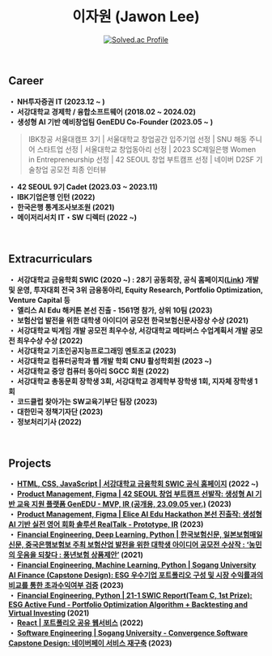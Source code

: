 <h1 align="center">이자원 (Jawon Lee)</h1>
<!--
<div align="center">
  
 <h3 align="center">🛠 Tech Stack 🛠</h3>
 <p align="center">
  <img src="https://img.shields.io/badge/Python-3766AB?style=flat-square&logo=Python&logoColor=white"/></a>&nbsp 
  <img src="https://img.shields.io/badge/Java-007396?style=flat-square&logo=Java&logoColor=white"/></a>&nbsp 
  <img src="https://img.shields.io/badge/C-A8B9CC?style=flat-square&logo=C&logoColor=white"/></a>&nbsp 
  <img src="https://img.shields.io/badge/HTML5-E34F26?style=flat-square&logo=html5&logoColor=white"/></a>&nbsp 
  <img src="https://img.shields.io/badge/CSS3-1572B6?style=flat-square&logo=css3&logoColor=white"/></a>&nbsp 
  <img src="https://img.shields.io/badge/JavaScript-F7DF1E?style=flat-square&logo=javascript&logoColor=black"/></a>&nbsp 
  <br>
  <img src="https://img.shields.io/badge/Bootstrap-7952B3?style=flat-square&logo=bootstrap&logoColor=white"/></a>&nbsp 
  <img src="https://img.shields.io/badge/Django-092E20?style=flat-square&logo=Django&logoColor=white"/></a>&nbsp 
  <img src="https://img.shields.io/badge/Flutter-02569B?style=flat-square&logo=flutter&logoColor=white"/></a>&nbsp 
  <img src="https://img.shields.io/badge/Linux-FCC624?style=flat-square&logo=linux&logoColor=black"/></a>&nbsp 
<img src="https://img.shields.io/badge/GitHub-181717?style=flat-square&logo=GitHub&logoColor=white"/></a>&nbsp 
<img src="https://img.shields.io/badge/Google Colab-F9AB00?style=flat-square&logo=Google Colab&logoColor=white"/></a>&nbsp 



</p>
 
</div>
-->

<div align="center">

<!--  [![Solved.ac Profile](http://mazassumnida.wtf/api/v2/generate_badge?boj=pfcvma)](https://solved.ac/pfcvma/) -->
  [![Solved.ac Profile](http://mazassumnida.wtf/api/mini/generate_badge?boj=pfcvma)](https://solved.ac/pfcvma/)
<!--  [![Anurag's GitHub stats](https://github-readme-stats.vercel.app/api?username=pfcvma)](https://github.com/anuraghazra/github-readme-stats) -->

</div>
<br>
<div>
  <h2>Career</h2>
 <p>
 <b>・  NH투자증권 IT (2023.12 ~ )</b><br>
 <b>・  서강대학교 경제학 / 융합소프트웨어 (2018.02 ~ 2024.02)</b><br>
 <b>・  생성형 AI 기반 예비창업팀 GenEDU Co-Founder (2023.05 ~ )</b><br>
   
> IBK창공 서울대캠프 3기 | 서울대학교 창업공간 입주기업 선정 | SNU 해동 주니어 스타트업 선정 | 서울대학교 창업동아리 선정 | 2023 SC제일은행 Women in Entrepreneurship 선정 | 42 SEOUL 창업 부트캠프 선정 | 네이버 D2SF 기술창업 공모전 최종 인터뷰
>
>

 <b>・  42 SEOUL 9기 Cadet (2023.03 ~ 2023.11)</b><br>
 <b>・  IBK기업은행 인턴 (2022) </b><br>
 <b>・  한국은행 통계조사보조원 (2021) </b><br>
 <b>・  메이저리서치 IT・SW 디렉터 (2022 ~) </b><br>

 <p>

</div>
<br>
<div>
  <h2>Extracurriculars</h2>
 <p>
   
 <b>・  서강대학교 금융학회 SWIC (2020 ~) : 28기 공동회장, 공식 홈페이지([Link](http://sgswic.com/)) 개발 및 운영, 투자대회 전국 3위 금융동아리, Equity Research, Portfolio Optimization, Venture Capital 등 </b><br>
 <b>・  엘리스 AI Edu 해커톤 본선 진출 - 1561명 참가, 상위 10팀 (2023) </b><br>
 <b>・  보험산업 발전을 위한 대학생 아이디어 공모전 한국보험신문사장상 수상 (2021) </b><br>
 <b>・  서강대학교 빅게임 개발 공모전 최우수상, 서강대학교 메타버스 수업계획서 개발 공모전 최우수상 수상 (2022) </b><br>
 <b>・  서강대학교 기초인공지능프로그래밍 멘토조교 (2023) </b><br>
 <b>・  서강대학교 컴퓨터공학과 웹 개발 학회 CNU 활성학회원 (2023 ~) </b><br>
 <b>・  서강대학교 중앙 컴퓨터 동아리 SGCC 회원 (2022) </b><br>
 <b>・  서강대학교 총동문회 장학생 3회, 서강대학교 경제학부 장학생 1회, 지자체 장학생 1회 </b><br>
 <b>・  코드클럽 찾아가는 SW교육기부단 팀장 (2023) </b><br>
 <b>・  대한민국 정책기자단 (2023) </b><br>
 <b>・  정보처리기사 (2022) </b><br>

 <p>
</div>
<br>
<div>
  <h2>Projects</h2>

 <p>

   <b>・  [HTML, CSS, JavaScript | 서강대학교 금융학회 SWIC 공식 홈페이지](https://github.com/pfcvma/sogang-swic) (2022 ~) </b><br>
   <b>・  [Product Management, Figma | 42 SEOUL 창업 부트캠프 선발작: 생성형 AI 기반 교육 지원 플랫폼 GenEDU - MVP, IR (공개용, 23.09.05 ver.)](https://github.com/pfcvma/gen_edu) (2023) </b><br>
   <b>・  [Product Management, Figma | Elice AI Edu Hackathon 본선 진출작: 생성형 AI 기반 실전 영어 회화 솔루션 RealTalk - Prototype, IR](https://github.com/pfcvma/AI-Edu-Hackathon) (2023) </b><br>
   <b>・  [Financial Engineering, Deep Learning, Python | 한국보험신문, 일본보험매일신문, 중국은행보험보 주최 보험산업 발전을 위한 대학생 아이디어 공모전 수상작 : ‘농민의 웃음을 되찾다 : 풍년보험 상품제안’](https://github.com/pfcvma/Insurance_Prediction) (2021) </b><br>
   <b>・  [Financial Engineering, Machine Learning, Python | Sogang University AI Finance (Capstone Design): ESG 우수기업 포트폴리오 구성 및 시장 수익률과의 비교를 통한 초과수익여부 검증](https://github.com/pfcvma/AI-Finance) (2023) </b><br>
   <b>・  [Financial Engineering, Python | 21-1 SWIC Report(Team C, 1st Prize): ESG Active Fund - Portfolio Optimization Algorithm + Backtesting and Virtual Investing](https://github.com/pfcvma/PythonStockTool) (2021) </b><br>
   <b>・  [React | 포트폴리오 공유 웹서비스](https://github.com/pfcvma/portfolio) (2022) </b><br>
   <b>・  [Software Engineering | Sogang University - Convergence Software Capstone Design: 네이버페이 서비스 재구축](https://drive.google.com/file/d/18r9a-PrO28SWlVMyKOWWQtg3py2R8zuQ/view?usp=sharing) (2023) </b><br>
   
  </p>
</div>
